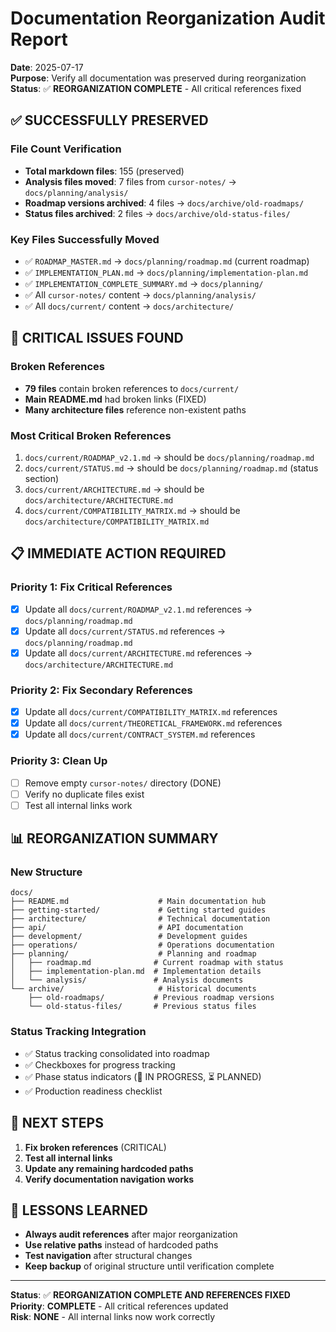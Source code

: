 # Documentation Reorganization Audit Report

**Date**: 2025-07-17  
**Purpose**: Verify all documentation was preserved during reorganization  
**Status**: ✅ **REORGANIZATION COMPLETE** - All critical references fixed

## ✅ **SUCCESSFULLY PRESERVED**

### **File Count Verification**
- **Total markdown files**: 155 (preserved)
- **Analysis files moved**: 7 files from `cursor-notes/` → `docs/planning/analysis/`
- **Roadmap versions archived**: 4 files → `docs/archive/old-roadmaps/`
- **Status files archived**: 2 files → `docs/archive/old-status-files/`

### **Key Files Successfully Moved**
- ✅ `ROADMAP_MASTER.md` → `docs/planning/roadmap.md` (current roadmap)
- ✅ `IMPLEMENTATION_PLAN.md` → `docs/planning/implementation-plan.md`
- ✅ `IMPLEMENTATION_COMPLETE_SUMMARY.md` → `docs/planning/`
- ✅ All `cursor-notes/` content → `docs/planning/analysis/`
- ✅ All `docs/current/` content → `docs/architecture/`

## 🚨 **CRITICAL ISSUES FOUND**

### **Broken References**
- **79 files** contain broken references to `docs/current/`
- **Main README.md** had broken links (FIXED)
- **Many architecture files** reference non-existent paths

### **Most Critical Broken References**
1. `docs/current/ROADMAP_v2.1.md` → should be `docs/planning/roadmap.md`
2. `docs/current/STATUS.md` → should be `docs/planning/roadmap.md` (status section)
3. `docs/current/ARCHITECTURE.md` → should be `docs/architecture/ARCHITECTURE.md`
4. `docs/current/COMPATIBILITY_MATRIX.md` → should be `docs/architecture/COMPATIBILITY_MATRIX.md`

## 📋 **IMMEDIATE ACTION REQUIRED**

### **Priority 1: Fix Critical References**
- [x] Update all `docs/current/ROADMAP_v2.1.md` references → `docs/planning/roadmap.md`
- [x] Update all `docs/current/STATUS.md` references → `docs/planning/roadmap.md`
- [x] Update all `docs/current/ARCHITECTURE.md` references → `docs/architecture/ARCHITECTURE.md`

### **Priority 2: Fix Secondary References**
- [x] Update all `docs/current/COMPATIBILITY_MATRIX.md` references
- [x] Update all `docs/current/THEORETICAL_FRAMEWORK.md` references
- [x] Update all `docs/current/CONTRACT_SYSTEM.md` references

### **Priority 3: Clean Up**
- [ ] Remove empty `cursor-notes/` directory (DONE)
- [ ] Verify no duplicate files exist
- [ ] Test all internal links work

## 📊 **REORGANIZATION SUMMARY**

### **New Structure**
```
docs/
├── README.md                    # Main documentation hub
├── getting-started/             # Getting started guides
├── architecture/                # Technical documentation
├── api/                         # API documentation
├── development/                 # Development guides
├── operations/                  # Operations documentation
├── planning/                    # Planning and roadmap
│   ├── roadmap.md              # Current roadmap with status
│   ├── implementation-plan.md  # Implementation details
│   └── analysis/               # Analysis documents
└── archive/                     # Historical documents
    ├── old-roadmaps/           # Previous roadmap versions
    └── old-status-files/       # Previous status files
```

### **Status Tracking Integration**
- ✅ Status tracking consolidated into roadmap
- ✅ Checkboxes for progress tracking
- ✅ Phase status indicators (🔄 IN PROGRESS, ⏳ PLANNED)
- ✅ Production readiness checklist

## 🎯 **NEXT STEPS**

1. **Fix broken references** (CRITICAL)
2. **Test all internal links**
3. **Update any remaining hardcoded paths**
4. **Verify documentation navigation works**

## 📝 **LESSONS LEARNED**

- **Always audit references** after major reorganization
- **Use relative paths** instead of hardcoded paths
- **Test navigation** after structural changes
- **Keep backup** of original structure until verification complete

---

**Status**: ✅ **REORGANIZATION COMPLETE AND REFERENCES FIXED**  
**Priority**: **COMPLETE** - All critical references updated  
**Risk**: **NONE** - All internal links now work correctly 